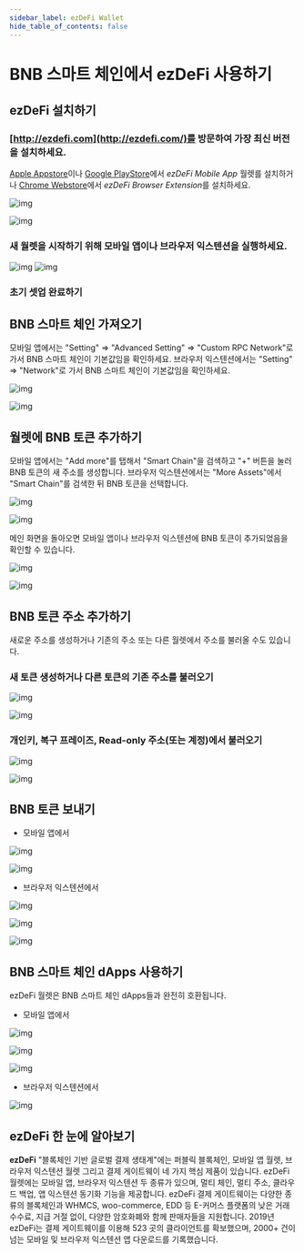 ```yaml
---
sidebar_label: ezDeFi Wallet
hide_table_of_contents: false
---
```


# BNB 스마트 체인에서 ezDeFi 사용하기 

## ezDeFi 설치하기
### [http://ezdefi.com](http://ezdefi.com/)를 방문하여 가장 최신 버전을 설치하세요.

[Apple Appstore](https://apps.apple.com/vn/app/ezdefi-crypto-bitcoin-wallet/id1492046549)이나 [Google PlayStore](https://play.google.com/store/apps/details?id=com.ezdefi)에서 *ezDeFi Mobile App* 월렛를 설치하거나 [Chrome Webstore](https://chrome.google.com/webstore/detail/ezdefi/ejeemacpidnaejkhpbmfkadhgjhnolaa)에서 *ezDeFi Browser Extension*를 설치하세요.

![img](https://drive.google.com/uc?export=view&id=1YpLzNtGv61ECE3DOXEDtlI-hko2jYIqS)

![img](https://drive.google.com/uc?export=view&id=1AuaN8BixC-RIgLL28iXA78M8o_bLhMTm)

### 새 월렛을 시작하기 위해 모바일 앱이나 브라우저 익스텐션을 실행하세요.

![img](https://drive.google.com/uc?export=view&id=1kax0sGVeXJkjHJnO4xhM8GLMcq3CBbZw)
![img](https://drive.google.com/uc?export=view&id=1mrihBbHql_lM4BYdyUkLESBLsXZo92yn)

### 초기 셋업 완료하기


## BNB 스마트 체인 가져오기 

모바일 앱에서는 "Setting" => "Advanced Setting" => "Custom RPC Network"로 가서 BNB 스마트 체인이 기본값임을 확인하세요. 브라우저 익스텐션에서는 "Setting" => "Network"로 가서 BNB 스마트 체인이 기본값임을 확인하세요.

![img](https://drive.google.com/uc?export=view&id=1fNurU1PKnCqD_6HiJI8UQArARdkCzhHI)

![img](https://drive.google.com/uc?export=view&id=1ToqGEDAtH9y1eg8nRNhb12qQo9RT_GxP)

## 월렛에 BNB 토큰 추가하기

모바일 앱에서는 "Add more"를 탭해서 "Smart Chain"을 검색하고 "+" 버튼을 눌러 BNB 토큰의 새 주소를 생성합니다. 브라우저 익스텐션에서는 "More Assets"에서 "Smart Chain"를 검색한 뒤 BNB 토큰을 선택합니다.

![img](https://drive.google.com/uc?export=view&id=1zs1mq1s-CxZXtdQ4oCz60llAfuE_pMv1)

![img](https://drive.google.com/uc?export=view&id=1q1ejHg3h5JabUkk5esJdyjRrFbjsiZHk)

메인 화면을 돌아오면 모바일 앱이나 브라우저 익스텐션에 BNB 토큰이 추가되었음을 확인할 수 있습니다.

![img](https://drive.google.com/uc?export=view&id=1oTs296Lf6Qtfj-FO0N7Vx4TYf5B8x0mr)

![img](https://drive.google.com/uc?export=view&id=1zF9Ccm9IZoVcK7FfuW1hlHibwGEn3PMR)

## BNB 토큰 주소 추가하기
새로운 주소를 생성하거나 기존의 주소 또는 다른 월렛에서 주소를 불러올 수도 있습니다.

### 새 토큰 생성하거나 다른 토큰의 기존 주소를 불러오기

![img](https://drive.google.com/uc?export=view&id=1JlLaVMJdFffGOeVqUhej4ydgoFvAyGmr)

![img](https://drive.google.com/uc?export=view&id=1SL96mN9EG1EdVqLyS3j8LC5pGh1t36Ce) 

### 개인키, 복구 프레이즈, Read-only 주소(또는 계정)에서 불러오기

![img](https://drive.google.com/uc?export=view&id=1hQlQYwG-3KR4A6NJCE61g5prTRAdIQB6)

![img](https://drive.google.com/uc?export=view&id=10bGcX_yxFfM_9VlLaFMbUXuRr7PvhT8b)

## BNB 토큰 보내기
- 모바일 앱에서 
  
![img](https://drive.google.com/uc?export=view&id=1G21C0GVn2Y0uWd31n0IpVQEwIqRW-Lfw)

![img](https://drive.google.com/uc?export=view&id=1quK-CWIkGLLeocWh37dfY0cpP-_jAYFY) 

- 브라우저 익스텐션에서

![img](https://drive.google.com/uc?export=view&id=18C_xEt9bqaIEKR-UVik8Z1ya976nu6ts)

![img](https://drive.google.com/uc?export=view&id=1hkgW4cR3ViKrXX9Cg3oSTvwYwTd83DKH) 

![img](https://drive.google.com/uc?export=view&id=1ie9FXo1GUgo2Uk0o3CZjZaiEt5upG6Eh)


## BNB 스마트 체인 dApps 사용하기
ezDeFi 월렛은 BNB 스마트 체인 dApps들과 완전히 호환됩니다.

- 모바일 앱에서 

![img](https://drive.google.com/uc?export=view&id=19aJDDMGlRyMerrv9yCYMCZuAXusYyPaw)

![img](https://drive.google.com/uc?export=view&id=1eBIFyIX2jBwqbw5Q3bopknabimXtrXnW) 

![img](https://drive.google.com/uc?export=view&id=19QC2j0FwdPGg6OUdqQzEjRLq7C4siRuY)

- 브라우저 익스텐션에서

![img](https://drive.google.com/uc?export=view&id=1WVLQZiJXCJfjjEWMxziHsa92s67-Gtmo)

## ezDeFi 한 눈에 알아보기
**ezDeFi** "블록체인 기반 글로벌 결제 생태계"에는 퍼블릭 블록체인, 모바일 앱 월렛, 브라우저 익스텐션 월렛 그리고 결제 게이트웨이 네 가지 핵심 제품이 있습니다. ezDeFi 월렛에는 모바일 앱, 브라우저 익스텐션 두 종류가 있으며, 멀티 체인, 멀티 주소, 클라우드 백업, 앱 익스텐션 동기화 기능을 제공합니다. ezDeFi 결제 게이트웨이는 다양한 종류의 블록체인과  WHMCS, woo-commerce, EDD 등 E-커머스 플랫폼의 낮은 거래 수수료, 지급 거절 없이, 다양한 암호화폐와 함께 판매자들을 지원합니다. 2019년 ezDeFi는 결제 게이트웨이를 이용해 523 곳의 클라이언트를 확보했으며, 2000+ 건이 넘는 모바일 및 브라우저 익스텐션 앱 다운로드를 기록했습니다.


